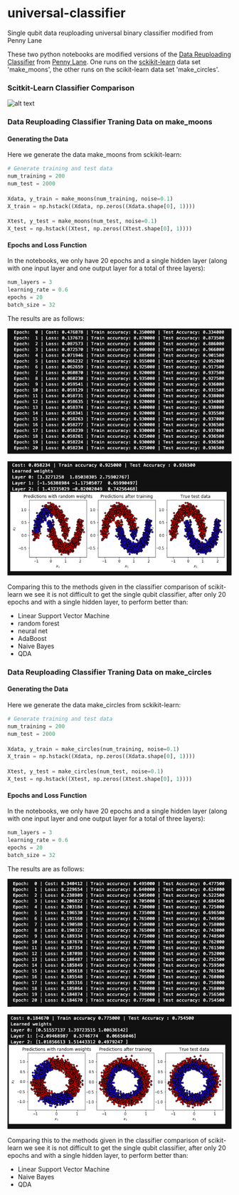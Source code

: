 # universal-classifier
Single qubit data reuploading universal binary classifier modified from Penny Lane

These two python notebooks are modified versions of the [Data Reuploading Classifier](https://pennylane.ai/qml/app/tutorial_data_reuploading_classifier.html) from [Penny Lane](https://pennylane.ai/). One runs on the [sckikit-learn](https://scikit-learn.org/stable/auto_examples/classification/plot_classifier_comparison.html#sphx-glr-auto-examples-classification-plot-classifier-comparison-py) data set 'make_moons', the other runs on the scikit-learn data set 'make_circles'. 

### Scitkit-Learn Classifier Comparison
![alt text](https://scikit-learn.org/stable/_images/sphx_glr_plot_classifier_comparison_001.png)

### Data Reuploading Classifier Traning Data on make_moons

#### Generating the Data
Here we generate the data make_moons from sckikit-learn:
```python
# Generate training and test data
num_training = 200
num_test = 2000

Xdata, y_train = make_moons(num_training, noise=0.1)
X_train = np.hstack((Xdata, np.zeros((Xdata.shape[0], 1))))

Xtest, y_test = make_moons(num_test, noise=0.1)
X_test = np.hstack((Xtest, np.zeros((Xtest.shape[0], 1))))
```

#### Epochs and Loss Function
In the notebooks, we only have 20 epochs and a single hidden layer (along with one input layer and one output layer for a total of three layers):
```python
num_layers = 3
learning_rate = 0.6
epochs = 20
batch_size = 32
```
The results are as follows: 

![epochs_data_make_moons](epochs_data_make_moons.png)

![traning_data_image_make_moons](traning_data_image_make_moons.png)

Comparing this to the methods given in the classifier comparison of scikit-learn we see it is not difficult to get the single qubit classifier, after only 20 epochs and with a single hidden layer, to perform better than:
- Linear Support Vector Machine
- random forest
- neural net
- AdaBoost
- Naive Bayes
- QDA

### Data Reuploading Classifier Traning Data on make_circles

#### Generating the Data
Here we generate the data make_circles from sckikit-learn:
```python
# Generate training and test data
num_training = 200
num_test = 2000

Xdata, y_train = make_circles(num_training, noise=0.1)
X_train = np.hstack((Xdata, np.zeros((Xdata.shape[0], 1))))

Xtest, y_test = make_circles(num_test, noise=0.1)
X_test = np.hstack((Xtest, np.zeros((Xtest.shape[0], 1))))
```

#### Epochs and Loss Function
In the notebooks, we only have 20 epochs and a single hidden layer (along with one input layer and one output layer for a total of three layers):
```python
num_layers = 3
learning_rate = 0.6
epochs = 20
batch_size = 32
```
The results are as follows: 

![epochs_data_make_circles](epochs_data_make_circles.png)

![traning_data_image_make_circles](traning_data_image_make_circles.png)

Comparing this to the methods given in the classifier comparison of scikit-learn we see it is not difficult to get the single qubit classifier, after only 20 epochs and with a single hidden layer, to perform better than:
- Linear Support Vector Machine
- Naive Bayes
- QDA



